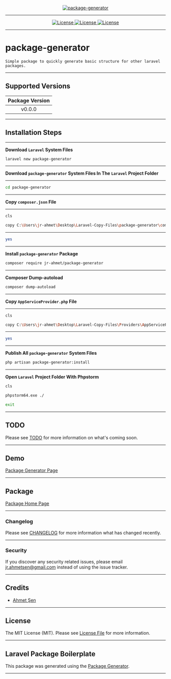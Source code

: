 [
    <p align="center">
        <img src="https://banners.beyondco.de/package-generator.png?theme=light&packageManager=composer+require&packageName=jr-ahmet%2Fpackage-generator&pattern=architect&style=style_1&description=Simple+package+to+quickly+generate+basic+structure+for+other+laravel+packages.&md=1&showWatermark=0&fontSize=200px&images=https%3A%2F%2Flaravel.com%2Fimg%2Flogomark.min.svg" alt="package-generator">
    </p>
](https://github.com/jr-ahmet/package-generator)

- - - - -

[
    <p align="center">
        <img src="https://img.shields.io/badge/License-MIT-green.svg" alt="License">
        <img src="https://img.shields.io/badge/License-GPL%20v3-yellow.svg" alt="License">
        <img src="https://img.shields.io/badge/license-AGPL-blue.svg" alt="License">
    </p>
](https://github.com/jr-ahmet/package-generator)

- - - - -

# package-generator

    Simple package to quickly generate basic structure for other laravel packages.

- - - - -

## Supported Versions

| Package Version |
|:---------------:|
|     v0.0.0      |

- - - - -

## Installation Steps

- - - - -

**Download `Laravel` System Files**

```bash
laravel new package-generator

```

- - - - -

**Download `package-generator` System Files In The `Laravel` Project Folder**

- - - - -

```bash
cd package-generator

```

- - - - -

**Copy `composer.json` File**

- - - - -

```bash
cls

copy C:\Users\jr-ahmet\Desktop\Laravel-Copy-Files\package-generator\composer.json C:\xampp\htdocs\package-generator\composer.json

```

- - - - -

```bash
yes

```

- - - - -

**Install `package-generator` Package**

```bash
composer require jr-ahmet/package-generator

```

- - - - -

**Composer Dump-autoload**

```bash
composer dump-autoload

```

- - - - -

**Copy `AppServiceProvider.php` File**

- - - - -

```bash
cls

copy C:\Users\jr-ahmet\Desktop\Laravel-Copy-Files\Providers\AppServiceProvider.php C:\xampp\htdocs\package-generator\app\Providers\AppServiceProvider.php

```

- - - - -

```bash
yes

```

- - - - -

**Publish All `package-generator` System Files**

```bash
php artisan package-generator:install

```

- - - - -

**Open `Laravel` Project Folder With Phpstorm**

```bash
cls

phpstorm64.exe ./

exit

```

- - - - -

## TODO

Please see [TODO](TODO.md) for more information on what's coming soon.

- - - - -

## Demo

[Package Generator Page](http://package-generator.local)

- - - - -

## Package

[Package Home Page](https://github.com/jr-ahmet/package-generator)

- - - - -

### Changelog

Please see [CHANGELOG](CHANGELOG.md) for more information what has changed recently.

- - - - -

### Security

If you discover any security related issues, please email [jr.ahmetsen@gmail.com](mailto:jr.ahmetsen@gmail.com) instead of using the issue tracker.

- - - - -

## Credits

-   [Ahmet Şen](https://github.com/jr-ahmet)

- - - - -

## License

The MIT License (MIT). Please see [License File](LICENSE.md) for more information.

- - - - -

## Laravel Package Boilerplate

This package was generated using the [Package Generator](https://github.com/jr-ahmet/package-generator).

- - - - -
